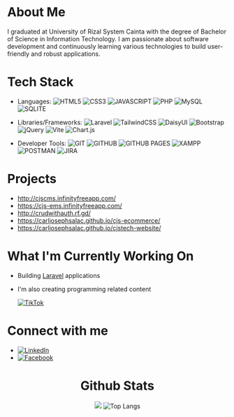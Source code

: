 # About Me
I graduated at University of Rizal System Cainta with the degree of Bachelor of Science in Information Technology. I am passionate about software development and continuously learning various technologies to build user-friendly and robust applications.

#  Tech Stack

- Languages: 
![HTML5](https://img.shields.io/badge/HTML5-%23E34F26?logo=html5&logoColor=white)
![CSS3](https://img.shields.io/badge/CSS3-blue?logo=css3)
![JAVASCRIPT](https://img.shields.io/badge/JAVASCRIPT-black?logo=javascript)
![PHP](https://img.shields.io/badge/PHP-%23777BB4?logo=php&logoColor=white)
![MySQL](https://img.shields.io/badge/MYSQL-%234479A1?logo=mysql&logoColor=white)
![SQLITE](https://img.shields.io/badge/SQLITE-%23003B57?logo=sqlite&logoColor=white)

- Libraries/Frameworks: 
![Laravel](https://img.shields.io/badge/LARAVEL-%23FF2D20?logo=laravel&logoColor=white)
![TailwindCSS](https://img.shields.io/badge/TAILWIND-%2306B6D4?logo=tailwindcss&logoColor=white)
![DaisyUI](https://img.shields.io/badge/DAISYUI-%235A0EF8?logo=daisyui&logoColor=white)
![Bootstrap](https://img.shields.io/badge/BOOTSTRAP-%237952B3?logo=bootstrap&logoColor=white)
![jQuery](https://img.shields.io/badge/JQUERY-%230769AD?logo=jquery&logoColor=white)
![Vite](https://img.shields.io/badge/VITE-%23646CFF?logo=vite&logoColor=white)
![Chart.js](https://img.shields.io/badge/CHARTJS-%23FF6384?logo=chartdotjs&logoColor=white)

- Developer Tools:
![GIT](https://img.shields.io/badge/GIT-%23F05032?logo=git&logoColor=white)
![GITHUB](https://img.shields.io/badge/GITHUB-%23181717?logo=github&logoColor=white)
![GITHUB PAGES](https://img.shields.io/badge/GITHUB_PAGES-%23222222)
![XAMPP](https://img.shields.io/badge/XAMPP-%23FB7A24?logo=xampp&logoColor=white)
![POSTMAN](https://img.shields.io/badge/POSTMAN-%23FF6C37?logo=postman&logoColor=white)
![JIRA](https://img.shields.io/badge/JIRA-%230052CC?logo=jira&logoColor=white)

# Projects
- http://cjscms.infinityfreeapp.com/
- https://cjs-ems.infinityfreeapp.com/
- http://crudwithauth.rf.gd/
- https://carljosephsalac.github.io/cjs-ecommerce/
- https://carljosephsalac.github.io/cjstech-website/

# What I'm Currently Working On

-  Building [Laravel](https://laravel.com/) applications

- I'm also creating programming related content

  [![TikTok](https://img.shields.io/badge/Tiktok-black?logo=tiktok)](https://www.tiktok.com/@carl.salac)


#  Connect with me
- [![LinkedIn](https://img.shields.io/badge/Linkedin-blue?logo=linkedin)](https://www.linkedin.com/in/carl-joseph-salac-800584200/)
- [![Facebook](https://img.shields.io/badge/Facebook-blue?logo=facebook)](https://www.facebook.com/carl15joseph/)



<div align="center">
  
  # Github Stats
  ![](https://github-readme-stats.vercel.app/api?username=carljosephsalac&theme=radical&hide_border=false&include_all_commits=true&count_private=true)
  ![Top Langs](https://github-readme-stats.vercel.app/api/top-langs/?username=carljosephsalac&theme=tokyonight)

</div>

